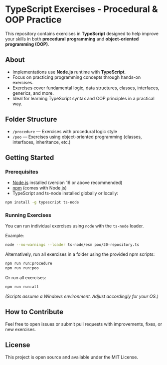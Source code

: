 
# TypeScript Exercises - Procedural & OOP Practice

This repository contains exercises in **TypeScript** designed to help improve your skills in both **procedural programming** and **object-oriented programming (OOP)**.

## About

- Implementations use **Node.js** runtime with **TypeScript**.
- Focus on practicing programming concepts through hands-on exercises.
- Exercises cover fundamental logic, data structures, classes, interfaces, generics, and more.
- Ideal for learning TypeScript syntax and OOP principles in a practical way.

## Folder Structure

- `/procedure` — Exercises with procedural logic style
- `/poo` — Exercises using object-oriented programming (classes, interfaces, inheritance, etc.)

## Getting Started

### Prerequisites

- [Node.js](https://nodejs.org/) installed (version 16 or above recommended)
- [npm](https://www.npmjs.com/) (comes with Node.js)
- TypeScript and ts-node installed globally or locally:

```bash
npm install -g typescript ts-node
```

### Running Exercises

You can run individual exercises using `node` with the `ts-node` loader.

Example:

```bash
node --no-warnings --loader ts-node/esm poo/20-repository.ts
```

Alternatively, run all exercises in a folder using the provided npm scripts:

```bash
npm run run:procedure
npm run run:poo
```

Or run all exercises:

```bash
npm run run:all
```

*(Scripts assume a Windows environment. Adjust accordingly for your OS.)*

## How to Contribute

Feel free to open issues or submit pull requests with improvements, fixes, or new exercises.

## License

This project is open source and available under the MIT License.
